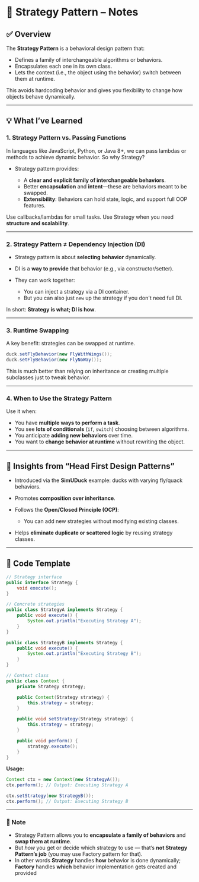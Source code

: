
# 🎯 Strategy Pattern – Notes

## ✅ Overview

The **Strategy Pattern** is a behavioral design pattern that:

* Defines a family of interchangeable algorithms or behaviors.
* Encapsulates each one in its own class.
* Lets the context (i.e., the object using the behavior) switch between them at runtime.

This avoids hardcoding behavior and gives you flexibility to change how objects behave dynamically.

---

## 💡 What I’ve Learned

### 1. **Strategy Pattern vs. Passing Functions**

In languages like JavaScript, Python, or Java 8+, we can pass lambdas or methods to achieve dynamic behavior. So why Strategy?

* Strategy pattern provides:

  * A **clear and explicit family of interchangeable behaviors**.
  * Better **encapsulation** and **intent**—these are behaviors meant to be swapped.
  * **Extensibility**: Behaviors can hold state, logic, and support full OOP features.

Use callbacks/lambdas for small tasks. Use Strategy when you need **structure and scalability**.

---

### 2. **Strategy Pattern ≠ Dependency Injection (DI)**

* Strategy pattern is about **selecting behavior** dynamically.
* DI is a **way to provide** that behavior (e.g., via constructor/setter).
* They can work together:

  * You can inject a strategy via a DI container.
  * But you can also just `new` up the strategy if you don't need full DI.

In short: **Strategy is what; DI is how**.

---

### 3. **Runtime Swapping**

A key benefit: strategies can be swapped at runtime.

```java
duck.setFlyBehavior(new FlyWithWings());
duck.setFlyBehavior(new FlyNoWay());
```

This is much better than relying on inheritance or creating multiple subclasses just to tweak behavior.

---

### 4. **When to Use the Strategy Pattern**

Use it when:

* You have **multiple ways to perform a task**.
* You see **lots of conditionals** (`if`, `switch`) choosing between algorithms.
* You anticipate **adding new behaviors** over time.
* You want to **change behavior at runtime** without rewriting the object.

---

## 📘 Insights from “Head First Design Patterns”

* Introduced via the **SimUDuck** example: ducks with varying fly/quack behaviors.
* Promotes **composition over inheritance**.
* Follows the **Open/Closed Principle (OCP)**:

  * You can add new strategies without modifying existing classes.
* Helps **eliminate duplicate or scattered logic** by reusing strategy classes.

---


## 🧱 Code Template

```java
// Strategy interface
public interface Strategy {
    void execute();
}

// Concrete strategies
public class StrategyA implements Strategy {
    public void execute() {
        System.out.println("Executing Strategy A");
    }
}

public class StrategyB implements Strategy {
    public void execute() {
        System.out.println("Executing Strategy B");
    }
}

// Context class
public class Context {
    private Strategy strategy;

    public Context(Strategy strategy) {
        this.strategy = strategy;
    }

    public void setStrategy(Strategy strategy) {
        this.strategy = strategy;
    }

    public void perform() {
        strategy.execute();
    }
}
```

**Usage:**

```java
Context ctx = new Context(new StrategyA());
ctx.perform(); // Output: Executing Strategy A

ctx.setStrategy(new StrategyB());
ctx.perform(); // Output: Executing Strategy B
```

---

### 📝 Note

* Strategy Pattern allows you to **encapsulate a family of behaviors** and **swap them at runtime**.
* But *how* you get or decide which strategy to use — that’s **not Strategy Pattern’s job** (you may use Factory pattern for that).
* In other words **Strategy** handles **how** behavior is done dynamically; **Factory** handles **which** behavior implementation gets created and provided
